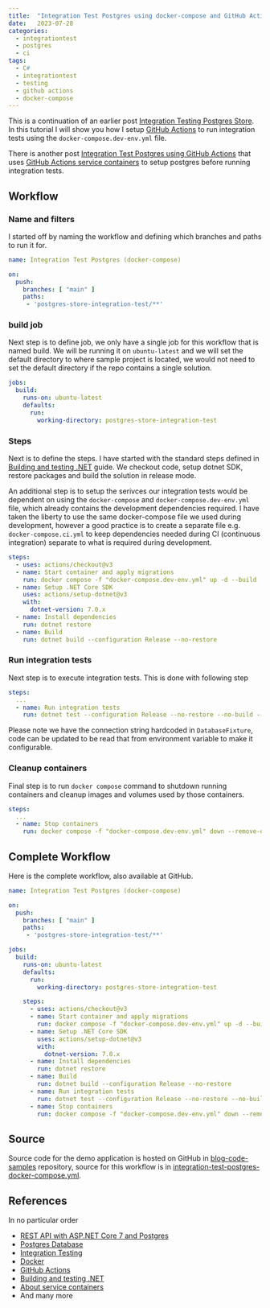 ```yaml
---
title:  "Integration Test Postgres using docker-compose and GitHub Actions"
date:   2023-07-28
categories:
  - integrationtest
  - postgres
  - ci
tags:
  - C#
  - integrationtest
  - testing
  - github actions
  - docker-compose
---
```


This is a continuation of an earlier post [Integration Testing Postgres Store](https://kashifsoofi.github.io/aspnetcore/testing/integrationtest/postgres/postgres-store-integration-test/). In this tutorial I will show you how I setup [GitHub Actions](https://github.com/features/actions) to run integration tests using the `docker-compose.dev-env.yml` file.

There is another post [Integration Test Postgres using GitHub Actions](https://kashifsoofi.github.io/integrationtest/postgres/ci/github-actions-integration-test-postgres/) that uses [GitHub Actions service containers](https://docs.github.com/en/actions/using-containerized-services/about-service-containers) to setup postgres before running integration tests.

## Workflow

### Name and filters
I started off by naming the workflow and defining which branches and paths to run it for.
```yaml
name: Integration Test Postgres (docker-compose)

on:
  push:
    branches: [ "main" ]
    paths:
     - 'postgres-store-integration-test/**'
```

### build job
Next step is to define job, we only have a single job for this workflow that is named build. We will be running it on `ubuntu-latest` and we will set the default directory to where sample project is located, we would not need to set the default directory if the repo contains a single solution.
```yaml
jobs:
  build:
    runs-on: ubuntu-latest
    defaults:
      run:
        working-directory: postgres-store-integration-test
```

### Steps
Next is to define the steps. I have started with the standard steps defined in [Building and testing .NET](https://docs.github.com/en/actions/automating-builds-and-tests/building-and-testing-net) guide. We checkout code, setup dotnet SDK, restore packages and build the solution in release mode.

An additional step is to setup the serivces our integration tests would be dependent on using the `docker-compose` and `docker-compose.dev-env.yml` file, which already contains the development dependencies required. I have taken the liberty to use the same docker-compose file we used during development, however a good practice is to create a separate file e.g. `docker-compose.ci.yml` to keep dependencies needed during CI (continuous integration) separate to what is required during development.
```yaml
steps:
  - uses: actions/checkout@v3
  - name: Start container and apply migrations
    run: docker compose -f "docker-compose.dev-env.yml" up -d --build
  - name: Setup .NET Core SDK
    uses: actions/setup-dotnet@v3
    with:
      dotnet-version: 7.0.x
  - name: Install dependencies
    run: dotnet restore
  - name: Build
    run: dotnet build --configuration Release --no-restore
```

### Run integration tests
Next step is to execute integration tests. This is done with following step
```yaml
steps:
  ...
  - name: Run integration tests
    run: dotnet test --configuration Release --no-restore --no-build --verbosity normal
```
Please note we have the connection string hardcoded in `DatabaseFixture`, code can be updated to be read that from environment variable to make it configurable.

### Cleanup containers
Final step is to run `docker compose` command to shutdown running containers and cleanup images and volumes used by those containers.
```yaml
steps:
  ...
  - name: Stop containers
    run: docker compose -f "docker-compose.dev-env.yml" down --remove-orphans --rmi all --volumes
```

## Complete Workflow
Here is the complete workflow, also available at GitHub.
```yaml
name: Integration Test Postgres (docker-compose)

on:
  push:
    branches: [ "main" ]
    paths:
     - 'postgres-store-integration-test/**'

jobs:
  build:
    runs-on: ubuntu-latest
    defaults:
      run:
        working-directory: postgres-store-integration-test

    steps:
      - uses: actions/checkout@v3
      - name: Start container and apply migrations
        run: docker compose -f "docker-compose.dev-env.yml" up -d --build
      - name: Setup .NET Core SDK
        uses: actions/setup-dotnet@v3
        with:
          dotnet-version: 7.0.x
      - name: Install dependencies
        run: dotnet restore
      - name: Build
        run: dotnet build --configuration Release --no-restore        
      - name: Run integration tests
        run: dotnet test --configuration Release --no-restore --no-build --verbosity normal
      - name: Stop containers
        run: docker compose -f "docker-compose.dev-env.yml" down --remove-orphans --rmi all --volumes
```

## Source
Source code for the demo application is hosted on GitHub in [blog-code-samples](https://github.com/kashifsoofi/blog-code-samples/tree/main/postgres-store-integration-test) repository, source for this workflow is in [integration-test-postgres-docker-compose.yml](https://github.com/kashifsoofi/blog-code-samples/blob/main/.github/workflows/integration-test-postgres-docker-compose.yml).

## References
In no particular order  
* [REST API with ASP.NET Core 7 and Postgres](https://kashifsoofi.github.io/aspnetcore/rest/postgres/restapi-with-asp.net-core-7-and-postgres/)
* [Postgres Database](https://www.postgresql.org/)
* [Integration Testing](https://en.wikipedia.org/wiki/Integration_testing)
* [Docker](https://www.docker.com/)
* [GitHub Actions](https://github.com/features/actions)
* [Building and testing .NET](https://docs.github.com/en/actions/automating-builds-and-tests/building-and-testing-net)
* [About service containers](https://docs.github.com/en/actions/using-containerized-services/about-service-containers)
* And many more